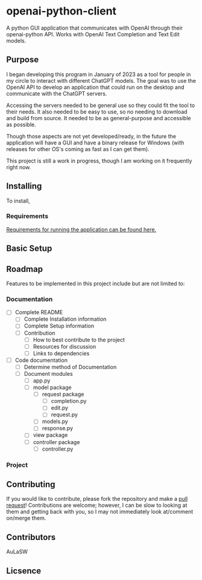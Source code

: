 # openai-python-client

A python GUI application that communicates with OpenAI through their openai-python API. Works with OpenAI Text Completion and Text Edit models.

## Purpose

I began developing this program in January of 2023 as a tool for people in my circle to interact with different ChatGPT models. The goal was to use the OpenAI API to develop an application that could run on the desktop and communicate with the ChatGPT servers. 

Accessing the servers needed to be general use so they could fit the tool to their needs. It also needed to be easy to use, so no needing to download and build from source. It needed to be as general-purpose and accessible as possible.

Though those aspects are not yet developed/ready, in the future the application will have a GUI and have a binary release for Windows (with releases for other OS's coming as fast as I can get them).

This project is still a work in progress, though I am working on it frequently right now.

## Installing

To install, 

### Requirements

[Requirements for running the application can be found here.](requirements.txt)

## Basic Setup

## Roadmap

Features to be implemented in this project include but are not limited to:

### Documentation

- [ ] Complete README
	- [ ] Complete Installation information
	- [ ] Complete Setup information
	- [ ] Contribution
		- [ ] How to best contribute to the project
		- [ ] Resources for discussion
		- [ ] Links to dependencies
- [ ] Code documentation
	- [ ] Determine method of Documentation
	- [ ] Document modules
		- [ ] app.py
		- [ ] model package
			- [ ] request package
				- [ ] completion.py
				- [ ] edit.py
				- [ ] request.py
			- [ ] models.py
			- [ ] response.py
		- [ ] view package
		- [ ] controller package
			- [ ] controller.py

### Project



## Contributing

If you would like to contribute, please fork the repository and make a [pull request](https://github.com/AuLaSW/openai-python-client/compare)! Contributions are welcome; however, I can be slow to looking at them and getting back with you, so I may not immediately look at/comment on/merge them.

## Contributors

AuLaSW

## Licsence

